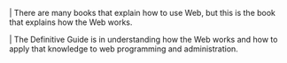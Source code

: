 


| There are many books that  explain how to use Web,
but this is the book that explains how the Web works.

| The Definitive Guide is in understanding how the Web works
and how to apply that knowledge to web programming and administration.
